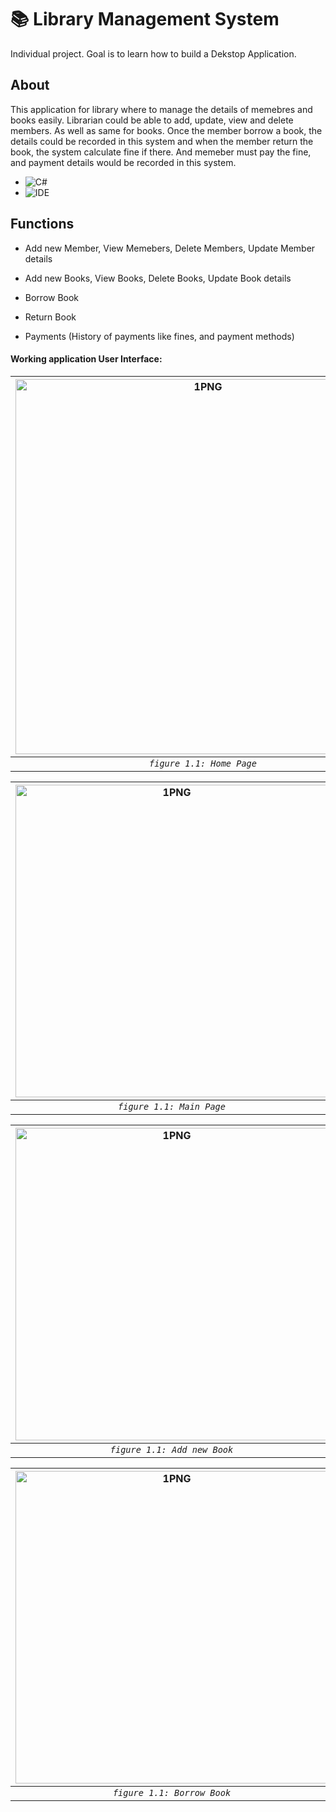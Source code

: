 # 📚 Library Management System
Individual project. Goal is to learn how to build a Dekstop Application. 

## About
This application for library where to manage the details of memebres and books easily. Librarian could be able to add, update, view and delete members. As well as same for books. Once the member borrow a book, the details could be recorded in this system and when the member return the book, the system calculate fine if there. And memeber must pay the fine, and payment details would be recorded in this system.

* ![C#](https://img.shields.io/badge/Language-C_sharp-green)
* ![IDE](https://img.shields.io/badge/IDE-Microsoft_Visual_Studio-purple)


## Functions
  
  * Add new Member, View Memebers, Delete Members, Update Member details
  
  * Add new Books, View Books, Delete Books, Update Book details
  
  * Borrow Book
  
  * Return Book 
  
  * Payments (History of payments like fines, and payment methods)
  
  #### Working application User Interface:
  
  | <img alt="1PNG" width=600 src="https://user-images.githubusercontent.com/57215584/96998502-2c052100-1551-11eb-8a24-cad6b301c918.png"> |<img  width=600 alt="2PNG" a src="https://user-images.githubusercontent.com/57215584/96998544-3e7f5a80-1551-11eb-87e1-0620d71d6c5b.png">
|:--:|:--:|
| *`figure 1.1: Home Page`* | *`figure 1.2: Login Page`* |

  | <img width=500 alt="1PNG" src="https://user-images.githubusercontent.com/57215584/96998604-58b93880-1551-11eb-889d-45a10f529c79.png"> |<img  width=500 alt="2PNG" a src="https://user-images.githubusercontent.com/57215584/96998644-6f5f8f80-1551-11eb-8d50-04621a1196f5.png">
|:--:|:--:|
| *`figure 1.1: Main Page`* | *`figure 1.2: Add new memeber`* |

  | <img width=500 alt="1PNG" src="https://user-images.githubusercontent.com/57215584/96998983-147a6800-1552-11eb-9a84-f20a54b0b1c0.png"> |<img  width=500 alt="2PNG" a src="https://user-images.githubusercontent.com/57215584/96998994-193f1c00-1552-11eb-9dc4-395030b8a295.png">
|:--:|:--:|
| *`figure 1.1: Add new Book`* | *`figure 1.2: Issue Book`* |

  | <img width=500 alt="1PNG" src="https://user-images.githubusercontent.com/57215584/96999090-42f84300-1552-11eb-8ded-ae45004368fb.png"> |<img  width=500 alt="2PNG" a src="https://user-images.githubusercontent.com/57215584/96999099-45f33380-1552-11eb-9815-2a0a6b46c476.png">
|:--:|:--:|
| *`figure 1.1: Borrow Book`* | *`figure 1.2: Payments`* |
  

